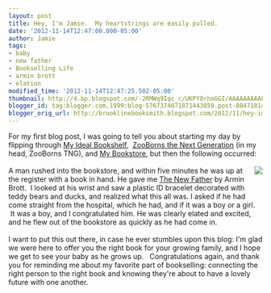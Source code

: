 ```yaml
---
layout: post
title: Hey, I'm Jamie.  My heartstrings are easily pulled.
date: '2012-11-14T12:47:00.000-05:00'
author: Jamie
tags:
- baby
- new father
- Bookselling Life
- armin brott
- elation
modified_time: '2012-11-14T12:47:25.502-05:00'
thumbnail: http://4.bp.blogspot.com/-2RMWq9Iqc_c/UKPY8rhoGGI/AAAAAAAAAF0/-jevfiOYKUE/s72-c/blog_newfather.jpg
blogger_id: tag:blogger.com,1999:blog-5767374071871443859.post-8847181427678621016
blogger_orig_url: http://brooklinebooksmith.blogspot.com/2012/11/hey-im-jamie-my-heartstrings-are-easily.html
---
```


For my first blog post, I was going to tell you about starting my day by flipping through&nbsp;<a href="http://www.brooklinebooksmith-shop.com/book/9780316200905" target="_blank">My Ideal Bookshelf</a>,&nbsp;&nbsp;<a href="http://www.brooklinebooksmith-shop.com/book/9781451661613" target="_blank">ZooBorns the Next Generation</a>&nbsp;(in my head, ZooBorns TNG), and&nbsp;<a href="http://www.brooklinebooksmith-shop.com/book/9781579129101" target="_blank">My Bookstore</a>, but then the following occurred:<br /><br /><a href="http://4.bp.blogspot.com/-2RMWq9Iqc_c/UKPY8rhoGGI/AAAAAAAAAF0/-jevfiOYKUE/s1600/blog_newfather.jpg" imageanchor="1" style="clear: right; float: right; margin-bottom: 1em; margin-left: 1em;"><img border="0" src="http://4.bp.blogspot.com/-2RMWq9Iqc_c/UKPY8rhoGGI/AAAAAAAAAF0/-jevfiOYKUE/s1600/blog_newfather.jpg" /></a>A man rushed into the bookstore, and within five minutes he was up at the register with a book in hand. He gave me&nbsp;<a href="http://www.brooklinebooksmith-shop.com/book/9780789208156" target="_blank">The New Father</a>&nbsp;by Armin Brott. &nbsp;I looked at his wrist and saw a plastic ID bracelet decorated with teddy bears and ducks, and realized what this all was. I asked if he had come straight from the hospital, which he had, and if it was a boy or a girl. &nbsp;It was a boy, and I congratulated him. He was clearly elated and excited, and he flew out of the bookstore as quickly as he had come in. <br /><br />I want to put this out there, in case he ever stumbles upon this blog: I'm glad we were here to offer you the right book for your growing family, and I hope we get to see your baby as he grows up. &nbsp;&nbsp;Congratulations again, and thank you for reminding me about my favorite part of bookselling: connecting the right person to the right book and knowing they're about to have a lovely future with one another. 